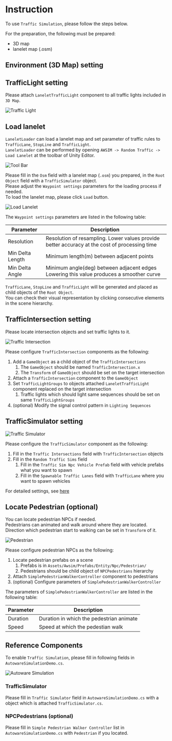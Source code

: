 # Instruction
To use `Traffic Simulation`, please follow the steps below.

For the preparation, the following must be prepared:

- 3D map
- lanelet map (.osm)

## Environment (3D Map) setting

## TrafficLight setting
Please attach `LaneletTrafficLight` component to all traffic lights included in `3D Map`.

![Traffic Light](./traffic_light.png)

## Load lanelet
`LaneletLoader` can load a lanelet map and set parameter of traffic rules to `TrafficLane`, `StopLine` and `TrafficLight`.<br>
`LaneletLoader` can be performed by opening `AWSIM -> Random Traffic -> Load Lanelet` at the toolbar of Unity Editor.

![Tool Bar](./load_lanelet_tool_bar.png)

Please fill in the `Osm` field with a lanelet map (`.osm`) you prepared, in the `Root Object` field with a `TrafficSimulator` object.<br>
Please adjust the `Waypoint settings` parameters for the loading process if needed.<br>
To load the lanelet map, please click `Load` button.

![Load Lanelet](./load_lanelet.png)

The `Waypoint settings` parameters are listed in the following table:

| Parameter | Description |
|---|---|
| Resolution | Resolution of resampling. Lower values provide better accuracy at the cost of processing time |
| Min Delta Length | Minimum length(m) between adjacent points |
| Min Delta Angle | Minimum angle(deg) between adjacent edges<br>Lowering this value produces a smoother curve |

`TrafficLane`, `StopLine` and `TrafficLight` will be generated and placed as child objects of the `Root Object`.<br>
You can check their visual representation by clicking consecutive elements in the scene hierarchy.

## TrafficIntersection setting
Please locate intersection objects and set traffic lights to it.

![Traffic Intersection](./traffic_intersection.png)

Please configure `TrafficIntersection` components as the following:

1. Add a `GameObject` as a child object of the `TrafficIntersections`
    1. The `GameObject` should be named `TrafficIntersection.x`
    2. The `Transform` of `GameObject` should be set on the target intersection
2. Attach a `TrafficIntersection` component to the `GameObject`
3. Set `TrafficLightGroups` to objects attached `LaneletTrafficLight` component replaced on the target intersection
    1. Traffic lights which should light same sequences should be set on same `TrafficLightGroups`
4. (optional) Modify the signal control pattern in `Lighting Sequences`

## TrafficSimulator setting

![Traffic Simulator](./traffic_simulator.png)

Please configure the `TrafficSimulator` component as the following:

1. Fill in the `Traffic Intersections` field with `TrafficIntersection` objects
2. Fill in the `Random Traffic Sims` field
    1. Fill in the `Traffic Sim Npc Vehicle Prefab` field with vehicle prefabs what you want to spawn
    2. Fill in the `Spawnable Traffic Lanes` field with `TrafficLane` where you want to spawn vehicles

For detailed settings, see [here](../Abstract/index.md#configulations)

## Locate Pedestrian (optional)
You can locate pedestrian NPCs if needed.<br>
Pedestrians can animated and walk around where they are located.<br>
Direction which pedestrian start to walking can be set in `Transform` of it.

![Pedestrian](./pedestrian.png)

Please configure pedestrian NPCs as the following:

1. Locate pedestrian prefabs on a scene
    1. Prefabs is in `Assets/Awsim/Prefabs/Entity/Npc/Pedestrian/`
    2. Pedestrians should be child object of `NPCPedestrians` hierarchy
2. Attach `SimplePedestrianWalkerController` component to pedestrians
3. (optional) Configure parameters of `SimplePedestrianWalkerController`

The parameters of `SimplePedestrianWalkerController` are listed in the following table:

| Parameter | Description |
|---|---|
| Duration | Duration in which the pedestrian animate |
| Speed | Speed at which the pedestian walk |

## Reference Components
To enable `Traffic Simulation`, please fill in following fields in `AutowareSimulationDemo.cs`.

![Autoware Simulation](./autoware_simulation.png)

### TrafficSimulator
Please fill in `Traffic Simulator` field in `AutowareSimulationDemo.cs` with a object which is attached `TrafficSimulator.cs`.

### NPCPedestrians (optional)
Please fill in `Simple Pedestrian Walker Controller` list in  `AutowareSimulationDemo.cs` with `Pedestrian` if you located.